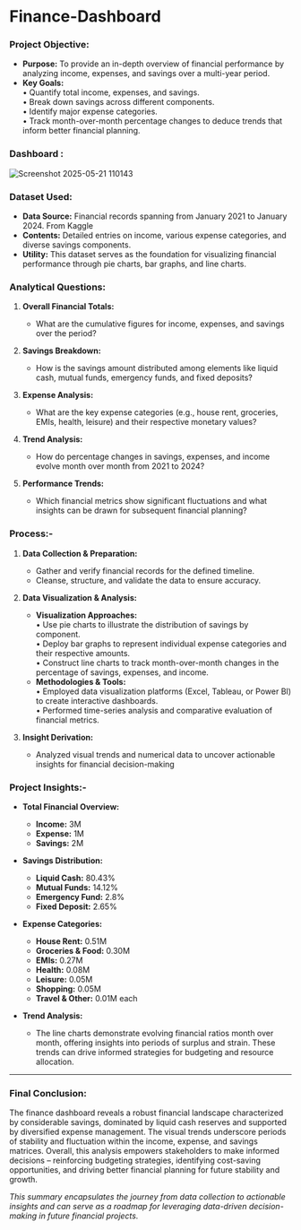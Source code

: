 # Finance-Dashboard

### Project Objective:

- **Purpose:** To provide an in-depth overview of financial performance by analyzing income, expenses, and savings over a multi-year period.
- **Key Goals:**  
  • Quantify total income, expenses, and savings.  
  • Break down savings across different components.  
  • Identify major expense categories.  
  • Track month-over-month percentage changes to deduce trends that inform better financial planning.

### Dashboard :

![Screenshot 2025-05-21 110143](https://github.com/user-attachments/assets/65281165-ede6-4b50-934c-fde6f65fab22)

### Dataset Used:

- **Data Source:** Financial records spanning from January 2021 to January 2024. From Kaggle 
- **Contents:** Detailed entries on income, various expense categories, and diverse savings components.  
- **Utility:** This dataset serves as the foundation for visualizing financial performance through pie charts, bar graphs, and line charts.

### Analytical Questions:

1. **Overall Financial Totals:**  
   - What are the cumulative figures for income, expenses, and savings over the period?

2. **Savings Breakdown:**  
   - How is the savings amount distributed among elements like liquid cash, mutual funds, emergency funds, and fixed deposits?

3. **Expense Analysis:**  
   - What are the key expense categories (e.g., house rent, groceries, EMIs, health, leisure) and their respective monetary values?

4. **Trend Analysis:**  
   - How do percentage changes in savings, expenses, and income evolve month over month from 2021 to 2024?

5. **Performance Trends:**  
   - Which financial metrics show significant fluctuations and what insights can be drawn for subsequent financial planning?

### Process:-

1. **Data Collection & Preparation:**
   - Gather and verify financial records for the defined timeline.
   - Cleanse, structure, and validate the data to ensure accuracy.

2. **Data Visualization & Analysis:**
   - **Visualization Approaches:**  
     • Use pie charts to illustrate the distribution of savings by component.  
     • Deploy bar graphs to represent individual expense categories and their respective amounts.  
     • Construct line charts to track month-over-month changes in the percentage of savings, expenses, and income.
   - **Methodologies & Tools:**  
     • Employed data visualization platforms (Excel, Tableau, or Power BI) to create interactive dashboards.  
     • Performed time-series analysis and comparative evaluation of financial metrics.

3. **Insight Derivation:**
   - Analyzed visual trends and numerical data to uncover actionable insights for financial decision-making


### Project Insights:-

- **Total Financial Overview:**  
  - **Income:** 3M  
  - **Expense:** 1M  
  - **Savings:** 2M

- **Savings Distribution:**  
  - **Liquid Cash:** 80.43%  
  - **Mutual Funds:** 14.12%  
  - **Emergency Fund:** 2.8%  
  - **Fixed Deposit:** 2.65%

- **Expense Categories:**  
  - **House Rent:** 0.51M  
  - **Groceries & Food:** 0.30M  
  - **EMIs:** 0.27M  
  - **Health:** 0.08M  
  - **Leisure:** 0.05M  
  - **Shopping:** 0.05M  
  - **Travel & Other:** 0.01M each

- **Trend Analysis:**  
  - The line charts demonstrate evolving financial ratios month over month, offering insights into periods of surplus and strain. These trends can drive informed strategies for budgeting and resource allocation.

---

### Final Conclusion:

The finance dashboard reveals a robust financial landscape characterized by considerable savings, dominated by liquid cash reserves and supported by diversified expense management. The visual trends underscore periods of stability and fluctuation within the income, expense, and savings matrices. Overall, this analysis empowers stakeholders to make informed decisions – reinforcing budgeting strategies, identifying cost-saving opportunities, and driving better financial planning for future stability and growth.

*This summary encapsulates the journey from data collection to actionable insights and can serve as a roadmap for leveraging data-driven decision-making in future financial projects.*








